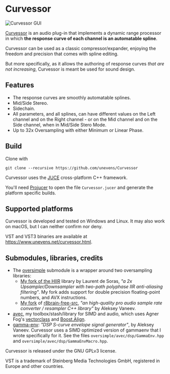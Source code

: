 # Curvessor

![Curvessor GUI](screenshot.jpg?raw=true 'Curvessor')

[Curvessor](https://www.unevens.net/curvessor.html) is an audio plug-in that implements a dynamic range processor in which **the response curve of each channel is an automatable spline**.

Curvessor can be used as a classic compressor/expander, enjoying the freedom and precision that comes with spline editing.

But more specifically, as it allows the authoring of response curves _that are not increasing_, Curvessor is meant be used for sound design.

## Features

- The response curves are smoothly automatable splines.
- Mid/Side Stereo.
- Sidechain.
- All parameters, and all splines, can have different values on the Left channel and on the Right channel - or on the Mid channel and on the Side channel, when in Mid/Side Stero Mode.
- Up to 32x Oversampling with either Minimum or Linear Phase.

## Build

Clone with

`git clone --recursive https://github.com/unevens/Curvessor`

Curvessor uses the [JUCE](https://github.com/WeAreROLI/JUCE) cross-platform C++ framework.

You'll need [Projucer](https://shop.juce.com/get-juce) to open the file `Curvessor.jucer` and generate the platform specific builds.

## Supported platforms

Curvessor is developed and tested on Windows and Linux. It may also work on macOS, but I can neither confirm nor deny.

VST and VST3 binaries are available at https://www.unevens.net/curvessor.html.

## Submodules, libraries, credits

- The [oversimple](https://github.com/unevens/hiir) submodule is a wrapper around two oversampling libraries:
    - [My fork of the HIIR](https://github.com/unevens/hiir) library by Laurent de Soras, *"a 2x Upsampler/Downsampler with two-path polyphase IIR anti-aliasing filtering"*. My fork adds support for double precision floating-point numbers, and AVX instructions.
    - [My fork](https://github.com/unevens/r8brain/tree/include)  of [r8brain-free-src](https://github.com/avaneev/r8brain-free-src), *"an high-quality pro
  audio sample rate converter / resampler C++ library"* by Aleksey Vaneev.
- [avec](https://github.com/unevens/avec), my toolbox/stash/library for SIMD and audio, which uses Agner Fog's [vectorclass](https://github.com/vectorclass/version2) and [Boost.Align](https://www.boost.org/doc/libs/1_71_0/doc/html/align.html).
- [gamma-env](https://github.com/avaneev/gammaenv): *"DSP S-curve envelope signal generator"*, by Aleksey Vaneev. Curvessor uses a SIMD optimized version of gammaenv that I wrote specifically for it. See the files `oversimple/avec/dsp/GammaEnv.hpp` and `oversimple/avec/dsp/GammaEnvMacro.hpp`.

Curvessor is released under the GNU GPLv3 license.

VST is a trademark of Steinberg Media Technologies GmbH, registered in Europe and other countries.
